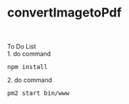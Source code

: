 # convertImagetoPdf
<br/>
<br/>
To Do List
<br/>
1. do command <pre>npm install</pre>
2. do command <pre>pm2 start bin/www</pre>